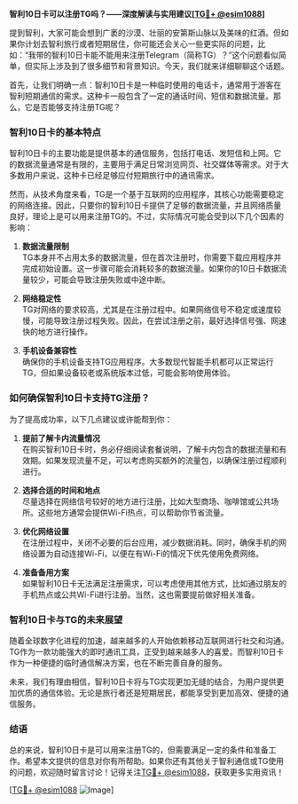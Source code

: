 **智利10日卡可以注册TG吗？——深度解读与实用建议[[TG💪+ @esim1088](https://t.me/s/esim1088)]**

提到智利，大家可能会想到广袤的沙漠、壮丽的安第斯山脉以及美味的红酒。但如果你计划去智利旅行或者短期居住，你可能还会关心一些更实际的问题，比如：“我带的智利10日卡能不能用来注册Telegram（简称TG）？”这个问题看似简单，但实际上涉及到了很多细节和背景知识。今天，我们就来详细聊聊这个话题。

首先，让我们明确一点：智利10日卡是一种临时使用的电话卡，通常用于游客在智利短期通信的需求。这种卡一般包含了一定的通话时间、短信和数据流量。那么，它是否能够支持注册TG呢？

### **智利10日卡的基本特点**
智利10日卡的主要功能是提供基本的通信服务，包括打电话、发短信和上网。它的数据流量通常是有限的，主要用于满足日常浏览网页、社交媒体等需求。对于大多数用户来说，这种卡已经足够应付短期旅行中的通讯需求。

然而，从技术角度来看，TG是一个基于互联网的应用程序，其核心功能需要稳定的网络连接。因此，只要你的智利10日卡提供了足够的数据流量，并且网络质量良好，理论上是可以用来注册TG的。不过，实际情况可能会受到以下几个因素的影响：

1. **数据流量限制**  
   TG本身并不占用太多的数据流量，但在首次注册时，你需要下载应用程序并完成初始设置。这一步骤可能会消耗较多的数据流量。如果你的10日卡数据流量较少，可能会导致注册失败或中途中断。

2. **网络稳定性**  
   TG对网络的要求较高，尤其是在注册过程中。如果网络信号不稳定或速度较慢，可能导致注册过程失败。因此，在尝试注册之前，最好选择信号强、网速快的地方进行操作。

3. **手机设备兼容性**  
   确保你的手机设备支持TG应用程序。大多数现代智能手机都可以正常运行TG，但如果设备较老或系统版本过低，可能会影响使用体验。

### **如何确保智利10日卡支持TG注册？**
为了提高成功率，以下几点建议或许能帮到你：

1. **提前了解卡内流量情况**  
   在购买智利10日卡时，务必仔细阅读套餐说明，了解卡内包含的数据流量和有效期。如果发现流量不足，可以考虑购买额外的流量包，以确保注册过程顺利进行。

2. **选择合适的时间和地点**  
   尽量选择在网络信号较好的地方进行注册，比如大型商场、咖啡馆或公共场所。这些地方通常会提供Wi-Fi热点，可以帮助你节省流量。

3. **优化网络设置**  
   在注册过程中，关闭不必要的后台应用，减少数据消耗。同时，确保手机的网络设置为自动连接Wi-Fi，以便在有Wi-Fi的情况下优先使用免费网络。

4. **准备备用方案**  
   如果智利10日卡无法满足注册需求，可以考虑使用其他方式，比如通过朋友的手机热点或公共Wi-Fi进行注册。当然，这也需要提前做好相关准备。

### **智利10日卡与TG的未来展望**
随着全球数字化进程的加速，越来越多的人开始依赖移动互联网进行社交和沟通。TG作为一款功能强大的即时通讯工具，正受到越来越多人的喜爱。而智利10日卡作为一种便捷的临时通信解决方案，也在不断完善自身的服务。

未来，我们有理由相信，智利10日卡将与TG实现更加无缝的结合，为用户提供更加优质的通信体验。无论是旅行者还是短期居民，都能享受到更加高效、便捷的通信服务。

### **结语**
总的来说，智利10日卡是可以用来注册TG的，但需要满足一定的条件和准备工作。希望本文提供的信息对你有所帮助。如果你还有其他关于智利通信或TG使用的问题，欢迎随时留言讨论！记得关注[TG💪+ @esim1088](https://t.me/s/esim1088)，获取更多实用资讯！

[[TG💪+ @esim1088](https://t.me/s/esim1088) ![Image](https://i.postimg.cc/4NQfJmqS/Snipaste-2025-05-13-00-14-12.png)]